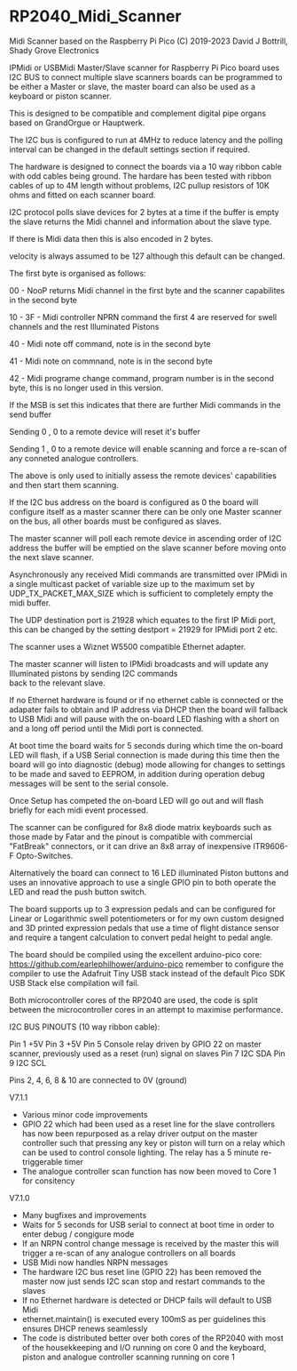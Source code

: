 # RP2040_Midi_Scanner
Midi Scanner based on the Raspberry Pi Pico
(C) 2019-2023 David J Bottrill, Shady Grove Electronics

  IPMidi or USBMidi Master/Slave scanner for Raspberry Pi Pico board uses I2C BUS to connect multiple slave scanners
  boards can be programmed to be either a Master or slave, the master board can also be used as a keyboard or piston scanner. 
  
  This is designed to be compatible and complement digital pipe organs based on GrandOrgue or Hauptwerk.
  
  The I2C bus is configured to run at 4MHz to reduce latency and the polling interval can be changed in 
  the default settings section if required.
  
  The hardware is designed to connect the boards via a 10 way ribbon cable with odd cables being ground. The hardare has been tested
  with ribbon cables of up to 4M length without problems, I2C pullup resistors of 10K ohms and fitted on each scanner board.
  
  I2C protocol polls slave devices for 2 bytes at a time if the buffer is empty the slave returns
  the Midi channel and information about the slave type.
  
  If there is Midi data then this is also encoded in 2 bytes.
  
  velocity is always assumed to be 127 although this default can be changed.
  
  The first byte is organised as follows:
  
  00      - NooP returns Midi channel in the first byte and the scanner capabilites in the second byte
  
  10 - 3F - Midi controller NPRN command the first 4 are reserved for swell channels and the rest Illuminated Pistons
  
  40      - Midi note off command, note is in the second byte
  
  41      - Midi note on commnand, note is in the second byte
  
  42      - Midi programe change command, program number is in the second byte, this is no longer used in this version.
  
  If the MSB is set this indicates that there are further Midi commands in the send buffer
  
  Sending 0 , 0 to a remote device will reset it's buffer
  
  Sending 1 , 0 to a remote device will enable scanning and force a re-scan of any conneted analogue controllers.
  
  The above is only used to initially assess the remote devices' capabilities and then start them scanning.
  
  If the I2C bus address on the board is configured as 0 the board will configure itself as a master scanner
  there can be only one Master scanner on the bus, all other boards must be configured as slaves.
  
  The master scanner will poll each remote device in ascending order of I2C address
  the buffer will be emptied on the slave scanner before moving onto the next slave scanner.
  
  Asynchronously any received Midi commands are transmitted over IPMidi in a single 
  multicast packet of variable size up to the maximum set by UDP_TX_PACKET_MAX_SIZE which is sufficient to completely empty the midi buffer.
  
  The UDP destination port is 21928 which equates to the first IP Midi port, this can be changed
  by the setting destport = 21929 for IPMidi port 2 etc.
  
  The scanner uses a Wiznet W5500 compatible Ethernet adapter. 
  
  The master scanner will listen to IPMidi broadcasts and will update any Illuminated pistons by sending I2C commands   
  back to the relevant slave.
  
  If no Ethernet hardware is found or if no ethernet cable is connected or the adapater fails to obtain and IP address via DHCP
  then the board will fallback to USB Midi and will pause with the on-board LED flashing with a short on and a long off period until
  the Midi port is connected.
  
  At boot time the board waits for 5 seconds during which time the on-board LED will flash, if a USB Serial connection
  is made during this time then the board will go into diagnostic (debug) mode allowing for changes to settings to be made 
  and saved to EEPROM, in addition during operation debug messages will be sent to the serial console.
  
  Once Setup has competed the on-board LED will go out and will flash briefly for each midi event processed. 
   
  The scanner can be configured for 8x8 diode matrix keyboards such as those made by Fatar and the pinout is compatible with
  commercial "FatBreak" connectors, or it can drive an 8x8 array of inexpensive ITR9606-F Opto-Switches. 
  
  Alternatively the board can connect to 16 LED illuminated Piston buttons and uses an innovative approach to use 
  a single GPIO pin to both operate the LED and read the push button switch.
       
  The board supports up to 3 expression pedals and can be configured for Linear or Logarithmic swell potentiometers 
  or for my own custom designed and 3D printed expression pedals that use a time of flight distance sensor and require 
  a tangent calculation to convert pedal height to pedal angle.
  
  The board should be compiled using the excellent arduino-pico core: https://github.com/earlephilhower/arduino-pico 
  remember to configure the compiler to use the Adafruit Tiny USB stack instead of the default Pico SDK USB Stack else compilation 
  will fail.
  
  Both microcontroller cores of the RP2040 are used, the code is split between the microcontroller cores in an attempt to maximise
  performance.
  
  I2C BUS PINOUTS (10 way ribbon cable):

  Pin 1 +5V
  Pin 3 +5V
  Pin 5 Console relay driven by GPIO 22 on master scanner, previously used as a reset (run) signal on slaves
  Pin 7 I2C SDA
  Pin 9 I2C SCL

  Pins 2, 4, 6, 8 & 10 are connected to 0V (ground)

  V7.1.1
  * Various minor code improvements
  * GPIO 22 which had been used as a reset line for the slave controllers has now been repurposed as a relay driver output
    on the master controller such that pressing any key or piston will turn on a relay which can be used to control console lighting.
    The relay has a 5 minute re-triggerable timer
  * The analogue controller scan function has now been moved to Core 1 for consitency
  
  V7.1.0
  * Many bugfixes and improvements
  * Waits for 5 seconds for USB serial to connect at boot time in order to enter debug / congigure mode
  * If an NRPN control change message is received by the master this will trigger a re-scan of any analogue controllers on all boards
  * USB Midi now handles NRPN messages  
  * The hardware I2C bus reset line (GPIO 22) has been removed the master now just sends I2C scan stop and restart commands to the slaves
  * If no Ethernet hardware is detected or DHCP fails will default to USB Midi
  * ethernet.maintain() is executed every 100mS as per guidelines this ensures DHCP renews seamlessly
  * The code is distributed better over both cores of the RP2040 with most of the housekkeeping and I/O running on core 0
    and the keyboard, piston and analogue controller scanning running on core 1
   
